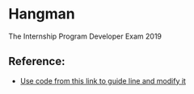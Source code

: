 # Hangman 
The Internship Program Developer Exam 2019
## Reference:
- [Use code from this link to guide line and modify it](https://gist.githubusercontent.com/leegao/344213/raw/ddf7b8553057ab898668d5f909e1ccf4679d578a/hangman.java)

